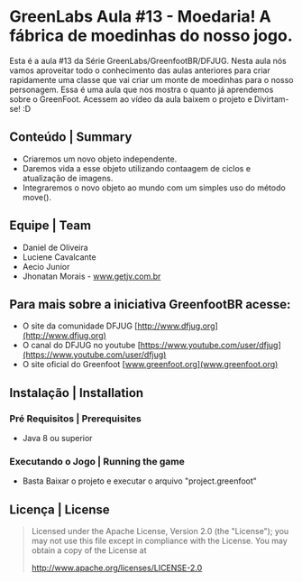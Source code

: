 # GreenLabs  Aula #13 - Moedaria! A fábrica de moedinhas do nosso jogo.
Esta é a aula #13 da Série GreenLabs/GreenfootBR/DFJUG. 
Nesta aula nós vamos aproveitar todo o conhecimento das aulas anteriores para criar rapidamente uma classe que vai criar um monte de moedinhas para o nosso personagem. Essa é uma aula que nos mostra o quanto já aprendemos sobre o GreenFoot. Acessem ao vídeo da aula baixem o projeto e Divirtam-se! :D 

## Conteúdo | Summary
* Criaremos um novo objeto independente.
* Daremos vida a esse objeto utilizando contaagem de ciclos e atualização de imagens.
* Integraremos o novo objeto ao mundo com um simples uso do método move().

## Equipe | Team
* Daniel de Oliveira
* Luciene Cavalcante
* Aecio Junior
* Jhonatan Morais - www.getjv.com.br

## Para mais sobre a iniciativa GreenfootBR acesse:
* O site da comunidade DFJUG [http://www.dfjug.org](http://www.dfjug.org)
* O canal do DFJUG no youtube [https://www.youtube.com/user/dfjug](https://www.youtube.com/user/dfjug)
* O site oficial do Greenfoot [www.greenfoot.org](www.greenfoot.org)

## Instalação | Installation

### Pré Requisitos | Prerequisites

* Java 8 ou superior

### Executando o Jogo | Running the game

* Basta Baixar o projeto e executar o arquivo "project.greenfoot"

## Licença | License

> Licensed under the Apache License, Version 2.0 (the "License"); you may not use this file except in compliance with the License.
> You may obtain a copy of the License at
>
>    http://www.apache.org/licenses/LICENSE-2.0
>




